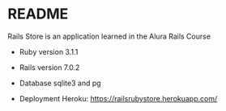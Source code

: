 # README

Rails Store is an application learned in the Alura Rails Course

* Ruby version 3.1.1

* Rails version 7.0.2

* Database sqlite3 and pg

* Deployment Heroku: https://railsrubystore.herokuapp.com/
